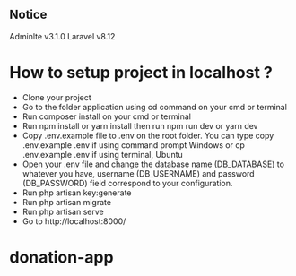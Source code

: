 ## Notice

Adminlte v3.1.0
Laravel v8.12

# How to setup project in localhost ?
- Clone your project
- Go to the folder application using cd command on your cmd or terminal
- Run composer install on your cmd or terminal
- Run npm install or yarn install then run npm run dev or yarn dev
- Copy .env.example file to .env on the root folder. You can type copy .env.example .env if using command prompt Windows or cp .env.example .env if using terminal, Ubuntu
- Open your .env file and change the database name (DB_DATABASE) to whatever you have, username (DB_USERNAME) and password (DB_PASSWORD) field correspond to your configuration.
- Run php artisan key:generate
- Run php artisan migrate
- Run php artisan serve
- Go to http://localhost:8000/
# donation-app
